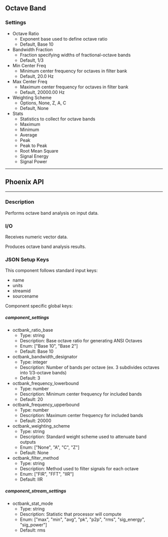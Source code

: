 ## Octave Band
### Settings
- Octave Ratio
    - Exponent base used to define octave ratio
    - Default, Base 10
- Bandwidth Fraction
    - Fraction specifying widths of fractional-octave bands
    - Default, 1/3
- Min Center Freq
    - Minimum center frequency for octaves in filter bank
    - Default, 20.0 Hz
- Max Center Freq
    - Maximum center frequency for octaves in filter bank
    - Default, 20000.00 Hz
- Weighting Scheme
    - Options, None, Z, A, C
    - Default, None
- Stats
    - Statistics to collect for octave bands
    - Maximum
    - Minimum
    - Average
    - Peak
    - Peak to Peak
    - Root Mean Square
    - Signal Energy
    - Signal Power
___
## Phoenix API
___
### Description

Performs octave band analysis on input data.

### I/O

Receives numeric vector data.

Produces octave band analysis results.

### JSON Setup Keys

This component follows standard input keys:
- name
- units
- streamid
- sourcename

Component specific global keys:
##### component_settings
- octbank_ratio_base
  - Type: string
  - Description: Base octave ratio for generating ANSI Octaves
  - Enum: ["Base 10", "Base 2"]
  - Default: Base 10
- octbank_bandwidth_designator
  - Type: integer
  - Description: Number of bands per octave (ex. 3 subdivides octaves into 1/3-octave bands)
  - Default: 3
- octbank_frequency_lowerbound
  - Type: number
  - Description: Minimum center frequency for included bands
  - Default: 20
- octbank_frequency_upperbound
  - Type: number
  - Description: Maximum center frequency for included bands
  - Default: 20000
- octbank_weighting_scheme
  - Type: string
  - Description: Standard weight scheme used to attenuate band outputs
  - Enum: ["None", "A", "C", "Z"]
  - Default: None
- octbank_filter_method
  - Type: string
  - Description: Method used to filter signals for each octave
  - Enum: ["FIR", "FFT", "IIR"]
  - Default: IIR

##### component_stream_settings
- octbank_stat_mode
  - Type: string
  - Description: Statistic that processor will compute
  - Enum: ["max", "min", "avg", "pk", "p2p", "rms", "sig_energy", "sig_power"]
  - Default: rms
